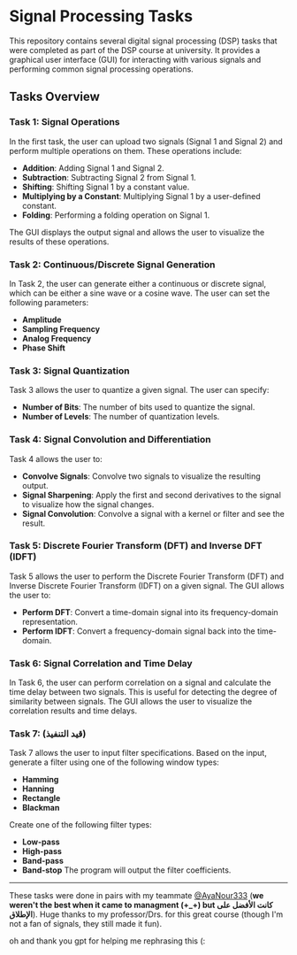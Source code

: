 # Signal Processing Tasks

This repository contains several digital signal processing (DSP) tasks that were completed as part of the DSP course at university. It provides a graphical user interface (GUI) for interacting with various signals and performing common signal processing operations.

## Tasks Overview

### Task 1: Signal Operations
In the first task, the user can upload two signals (Signal 1 and Signal 2) and perform multiple operations on them. These operations include:

- **Addition**: Adding Signal 1 and Signal 2.
- **Subtraction**: Subtracting Signal 2 from Signal 1.
- **Shifting**: Shifting Signal 1 by a constant value.
- **Multiplying by a Constant**: Multiplying Signal 1 by a user-defined constant.
- **Folding**: Performing a folding operation on Signal 1.

The GUI displays the output signal and allows the user to visualize the results of these operations.

### Task 2: Continuous/Discrete Signal Generation
In Task 2, the user can generate either a continuous or discrete signal, which can be either a sine wave or a cosine wave. The user can set the following parameters:

- **Amplitude**
- **Sampling Frequency**
- **Analog Frequency**
- **Phase Shift**

### Task 3: Signal Quantization
Task 3 allows the user to quantize a given signal. The user can specify:

- **Number of Bits**: The number of bits used to quantize the signal.
- **Number of Levels**: The number of quantization levels.

### Task 4: Signal Convolution and Differentiation
Task 4 allows the user to:

- **Convolve Signals**: Convolve two signals to visualize the resulting output.
- **Signal Sharpening**: Apply the first and second derivatives to the signal to visualize how the signal changes.
- **Signal Convolution**: Convolve a signal with a kernel or filter and see the result.

### Task 5: Discrete Fourier Transform (DFT) and Inverse DFT (IDFT)
Task 5 allows the user to perform the Discrete Fourier Transform (DFT) and Inverse Discrete Fourier Transform (IDFT) on a given signal. The GUI allows the user to:

- **Perform DFT**: Convert a time-domain signal into its frequency-domain representation.
- **Perform IDFT**: Convert a frequency-domain signal back into the time-domain.

### Task 6: Signal Correlation and Time Delay
In Task 6, the user can perform correlation on a signal and calculate the time delay between two signals. This is useful for detecting the degree of similarity between signals. The GUI allows the user to visualize the correlation results and time delays.

### Task 7: (قيد التنفيذ)

Task 7 allows the user to input filter specifications.
Based on the input, generate a filter using one of the following window types:
- **Hamming**
- **Hanning**
- **Rectangle**
- **Blackman**

 Create one of the following filter types:
- **Low-pass**
- **High-pass**
- **Band-pass**
- **Band-stop**
The program will output the filter coefficients.
___


These tasks were done in pairs with my teammate [@AyaNour333](https://github.com/AyaNour333) (**we weren't the best when it came to managment (+_+) but كانت الأفضل على الإطلاق**). 
Huge thanks to my professor/Drs. for this great course (though I'm not a fan of signals, they still made it fun).


oh and thank you gpt for helping me rephrasing this (:
